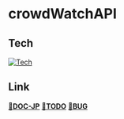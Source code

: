 # crowdWatchAPI

## Tech
[![Tech](https://skillicons.dev/icons?i=html,css,js,py,django,sqlite&perline=6)](https://skillicons.dev)

## Link
**[👀DOC-JP](./README_ja.md)**
**[📌TODO](https://github.com/users/yoshiyuki-140/projects/9)**
**[🐛BUG](https://github.com/yoshiyuki-140/crowdWatchAPI/issues/new/choose)**
